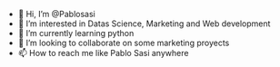 - 👋 Hi, I’m @Pablosasi
- 👀 I’m interested in Datas Science, Marketing and Web development
- 🌱 I’m currently learning python
- 💞️ I’m looking to collaborate on some marketing proyects 
- 📫 How to reach me like Pablo Sasi anywhere

<!---
Pablosasi/Pablosasi is a ✨ special ✨ repository because its `README.md` (this file) appears on your GitHub profile.
You can click the Preview link to take a look at your changes.
--->
